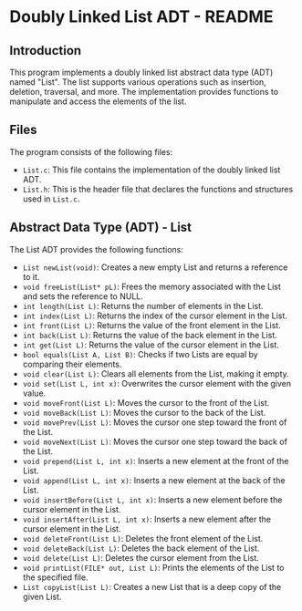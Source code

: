 # Doubly Linked List ADT - README

## Introduction
This program implements a doubly linked list abstract data type (ADT) named "List". The list supports various operations such as insertion, deletion, traversal, and more. The implementation provides functions to manipulate and access the elements of the list.

## Files
The program consists of the following files:

- `List.c`: This file contains the implementation of the doubly linked list ADT.
- `List.h`: This is the header file that declares the functions and structures used in `List.c`.

## Abstract Data Type (ADT) - List
The List ADT provides the following functions:

- `List newList(void)`: Creates a new empty List and returns a reference to it.
- `void freeList(List* pL)`: Frees the memory associated with the List and sets the reference to NULL.
- `int length(List L)`: Returns the number of elements in the List.
- `int index(List L)`: Returns the index of the cursor element in the List.
- `int front(List L)`: Returns the value of the front element in the List.
- `int back(List L)`: Returns the value of the back element in the List.
- `int get(List L)`: Returns the value of the cursor element in the List.
- `bool equals(List A, List B)`: Checks if two Lists are equal by comparing their elements.
- `void clear(List L)`: Clears all elements from the List, making it empty.
- `void set(List L, int x)`: Overwrites the cursor element with the given value.
- `void moveFront(List L)`: Moves the cursor to the front of the List.
- `void moveBack(List L)`: Moves the cursor to the back of the List.
- `void movePrev(List L)`: Moves the cursor one step toward the front of the List.
- `void moveNext(List L)`: Moves the cursor one step toward the back of the List.
- `void prepend(List L, int x)`: Inserts a new element at the front of the List.
- `void append(List L, int x)`: Inserts a new element at the back of the List.
- `void insertBefore(List L, int x)`: Inserts a new element before the cursor element in the List.
- `void insertAfter(List L, int x)`: Inserts a new element after the cursor element in the List.
- `void deleteFront(List L)`: Deletes the front element of the List.
- `void deleteBack(List L)`: Deletes the back element of the List.
- `void delete(List L)`: Deletes the cursor element from the List.
- `void printList(FILE* out, List L)`: Prints the elements of the List to the specified file.
- `List copyList(List L)`: Creates a new List that is a deep copy of the given List.
